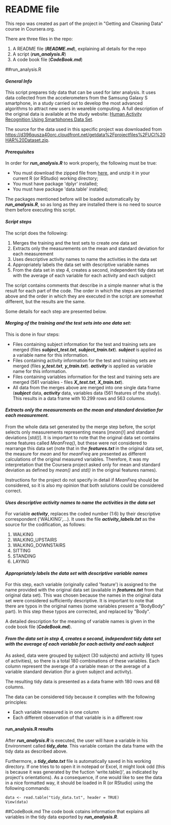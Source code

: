 
README file
=============
This repo was created as part of the project in "Getting and Cleaning Data" course in Coursera.org.

There are three files in the repo:

1. A README file (**_README.md_**), explaining all details for the repo
2. A script (**_run_analysis.R_**)
3. A code book file (**_CodeBook.md_**)

##run_analysis.R
#### *General Info*
This script prepares tidy data that can be used for later analysis. It uses data collected from the accelerometers from the Samsung Galaxy S smartphone, in a study carried out to develop the most advanced algorithms to attract new users in weareble computing. A full description of the original data is available at the study website: [Human Activity Recognition Using Smartphones Data Set](http://archive.ics.uci.edu/ml/datasets/Human+Activity+Recognition+Using+Smartphones).

The source for the data used in this specific project was downloaded from https://d396qusza40orc.cloudfront.net/getdata%2Fprojectfiles%2FUCI%20HAR%20Dataset.zip.

#### *Prerequisites*
In order for **_run_analysis.R_** to work properly, the following must be true:
* You must download the zipped file from [here](https://d396qusza40orc.cloudfront.net/getdata%2Fprojectfiles%2FUCI%20HAR%20Dataset.zip), and unzip it in your current R (or RStudio) working directory;
* You must have package 'dplyr' installed;
* You must have package 'data.table' installed;

The packages mentioned before will be loaded automatically by **_run_analysis.R_**, so as long as they are installed there is no need to source them before executing this script.

#### *Script steps*
The script does the following:

1. Merges the training and the test sets to create one data set
2. Extracts only the measurements on the mean and standard deviation for each measurement
3. Uses descriptive activity names to name the activities in the data set
4. Appropriately labels the data set with descriptive variable names
5. From the data set in step 4, creates a second, independent tidy data set with the average of each variable for each activity and each subject

The script contains comments that describe in a simple manner what is the result for each part of the code. The order in which the steps are presented above and the order in which they are executed in the script are somewhat different, but the results are the same.

Some details for each step are presented below.

#### *Merging of the training and the test sets into one data set:*
This is done in four steps:
* Files containing subject information for the test and training sets are merged (files **_subject_test.txt_**, **_subject_train.txt_**). **_subject_** is applied as a variable name for this information.
* Files containing activity information for the test and training sets are merged (files **_y_test.txt_**, **_y_train.txt_**). **_activity_** is applied as variable name for this information.
* Files containing variables information for the test and training sets are merged (561 variables - files **_X_test.txt_**, **_X_train.txt_**).
* All data from the merges above are merged into one single data frame (**_subject_** data, **_activity_** data, variables data (561 features of the study). This results in a data frame with 10.299 rows and 563 columns.

#### *Extracts only the measurements on the mean and standard deviation for each measurement.*
From the whole data set generated by the merge step before, the script selects only measurements representing means [*mean()*] and standard deviations [*std()*].
It is important to note that the original data set contains some features called *MeanFreq()*, but these were not considered to rearrange this data set (note that in the **_features.txt_** in the original data set, the measure for *mean* and for *meanFreq* are presented as different calculations of the original measured variables. Therefore, it was my interpretation that the Coursera project asked only for mean and standard deviation as defined by *mean()* and *std()* in the original features names).

Instructions for the project do not specify in detail if *MeanFreq* should be considered, so it is also my opinion that both solutions could be considered correct.

#### *Uses descriptive activity names to name the activities in the data set*
For variable **_activity_**, replaces the coded number (1:6) by their descriptive correspondent ('WALKING',...). It uses the file **_activity_labels.txt_** as the source for the codification, as follows:

1. WALKING
2. WALKING_UPSTAIRS
3. WALKING_DOWNSTAIRS
4. SITTING
5. STANDING
6. LAYING


#### *Appropriately labels the data set with descriptive variable names*
For this step, each variable (originally called 'feature') is assigned to the name provided with the original data set (available in **_features.txt_** from that original data set). This was chosen because the names in the original data set were considered sufficiently descriptive. It is important to note that there are typos in the original names (some variables present a "BodyBody" part). In this step these typos are corrected, and replaced by "Body".

A detailed description for the meaning of variable names is given in the code book file (**_CodeBook.md_**).

#### *From the data set in step 4, creates a second, independent tidy data set with the average of each variable for each activity and each subject*
As asked, data were grouped by subject (30 subjects) and activity (6 types of activities), so there is a total 180 combinations of these variables. Each column represent the average of a variable mean or the average of a variable standard deviation (for a given subject and activity).

The resulting tidy data is presented as a data frame with 180 rows and 68 columns.

The data can be considered tidy because it complies with the following principles:
* Each variable measured is in one column
* Each different observation of that variable is in a different row

#### run_analysis.R results
After **_run_analysis.R_** is executed, the user will have a variable in his Environment called **_tidy_data_**. This variable contain the data frame with the tidy data as described above.

Furthermore, a **_tidy_data.txt_** file is automatically saved in his working directory. If one tries to to open it in notepad or Excel, it might look odd (this is because it was generated by the fuction 'write.table()', as indicated by project's orientations). As a consequence, if one would like to see the data in a nice formatted way, it should be loaded in R (or RStudio) using the following commands:

```
data <- read.table("tidy_data.txt", header = TRUE)
View(data)
```

##CodeBook.md
The code book cotains information that explains all variables in the tidy data exported by **_run_analysis.R_**.
